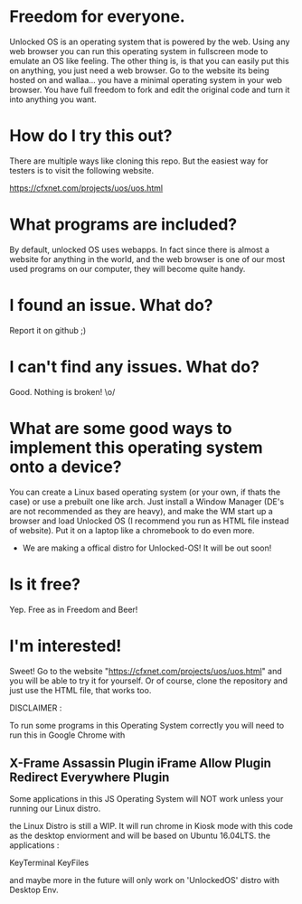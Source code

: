

# Freedom for everyone.
Unlocked OS is an operating system that is powered by the web. Using any web browser you can run this operating system in fullscreen mode to emulate an OS like feeling. The other thing is, is that you can easily put this on anything, you just need a web browser. Go to the website its being hosted on and wallaa... you have a minimal operating system in your web browser. You have full freedom to fork and edit the original code and turn it into anything you want.

# How do I try this out?
There are multiple ways like cloning this repo. But the easiest way for testers is to visit the following website.

https://cfxnet.com/projects/uos/uos.html

# What programs are included?
By default, unlocked OS uses webapps. In fact since there is almost a website for anything in the world, and the web browser is one of our most used programs on our computer, they will become quite handy.

# I found an issue. What do?
Report it on github ;)

# I can't find any issues. What do?
Good. Nothing is broken! \o/

# What are some good ways to implement this operating system onto a device?
You can create a Linux based operating system (or your own, if thats the case) or use a prebuilt one like arch. Just install a Window Manager (DE's are not recommended as they are heavy), and make the WM start up a browser and load Unlocked OS (I recommend you run as HTML file instead of website). Put it on a laptop like a chromebook to do even more.

- We are making a offical distro for Unlocked-OS! It will be out soon!


# Is it free?
Yep. Free as in Freedom and Beer!

# I'm interested!
Sweet! Go to the website "https://cfxnet.com/projects/uos/uos.html" and you will be able to try it for yourself. Or of course, clone the repository and just use the HTML file, that works too.

DISCLAIMER : 

To run some programs in this Operating System correctly you will need to run this in Google Chrome with

X-Frame Assassin    Plugin
iFrame Allow        Plugin
Redirect Everywhere Plugin
---------------------------------
Some applications in this JS Operating System will NOT work unless your running our Linux distro.

the Linux Distro is still a WIP. It will run chrome in Kiosk mode with this code as the desktop enviorment and will be based on Ubuntu 16.04LTS. the applications :

KeyTerminal
KeyFiles

and maybe more in the future will only work on 'UnlockedOS' distro with Desktop Env. 
